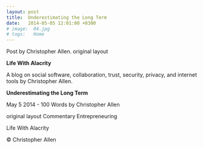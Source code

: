 ```yaml
---
layout: post
title:  Underestimating the Long Term
date:   2014-05-05 12:01:00 +0300
# image:  04.jpg
# tags:   Home
---
```




Post by Christopher Allen. original layout


**Life With Alacrity**

A blog on social software, collaboration, trust, security, privacy, and internet tools by Christopher Allen.

**Underestimating the Long Term**

May 5 2014 - 100 Words
by Christopher Allen

original layout
Commentary Entrepreneuring

Life With Alacrity

© Christopher Allen

